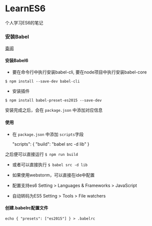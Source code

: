 # LearnES6

个人学习ES6的笔记

### 安装Babel

[查阅](http://babeljs.io/docs/setup/#babel_cli)

#### 安装Babel6 

* 要在命令行中执行安装babel-cli, 要在node项目中执行安装babel-core

````$ npm install --save-dev babel-cli````

* 安装插件

````$ npm install babel-preset-es2015 --save-dev````

 安装完成之后，会在 ``package.json`` 中添加对应信息

#### 使用 

* 在 ``package.json`` 中添加 ``scripts``字段

    "scripts": {
       "build": "babel src -d lib"
     }

 之后便可以直接运行 ``$ npm run build``

* 或者可以直接执行 ``$ babel src -d lib``

* 如果使用webstorm，可以直接在ide中配置

 - 配置支持es6
Setting > Languages & Frameworks > JavaScript

 - 自动转码为ES5
Setting > Tools > File watchers

#### 创建.babelrc配置文件

````echo { "presets": ["es2015"] } > .babelrc````

